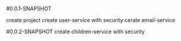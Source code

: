 #0.0.1-SNAPSHOT

create project 
create user-service with security
cerate email-service

#0.0.2-SNAPSHOT
create children-service with security
